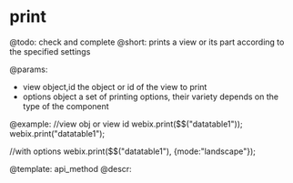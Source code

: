 print
=============


@todo:
	check and complete
@short:
	prints a view or its part according to the specified settings

@params:

- view 				object,id		the object or id of the view to print
- options			object			a set of printing options, their variety depends on the type of the component	


@example:
//view obj or view id
webix.print($$("datatable1")); 
webix.print("datatable1");
 
//with options
webix.print($$("datatable1"), {mode:"landscape"});



@template:	api_method
@descr:

